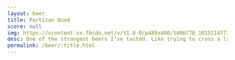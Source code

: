 ```yaml
---
layout: beer
title: Partizan Quad
score: null
img: https://scontent.xx.fbcdn.net/v/t1.0-0/p480x480/1486770_10152147730063745_1162438061_n.jpg?oh=5ac571db1bb5dd0d841effd906776a17&oe=58769CFD
desc: One of the strangest beers I’ve tasted. Like trying to cross a lambic with a stout
permalink: /beer/:title.html
---
```

